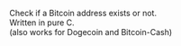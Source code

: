 Check if a Bitcoin address exists or not.\
Written in pure C.\
(also works for Dogecoin and Bitcoin-Cash)
